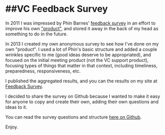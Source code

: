 ##VC Feedback Survey
========

In 2011 I was impressed by Phin Barnes' [feedback survey](http://www.sneakerheadvc.com/2011/11/17/continuous-feedback-founder-response-sneakerheadvc-product/) in an effort to improve his own ["product"](http://www.sneakerheadvc.com/2011/07/05/vc-product-broken/), and stored it away in the back of my head as something to do in the future.

In 2013 I created my own anonymous survey to see how I've done on my own "product". I used a lot of Phin's basic structure and added a couple wrinkles specific to me (good ideas deserve to be appropriated), and focused on the initial meeting product (not the VC support product), focusing types of things that matter in that context, including timeliness, preparedness, responsiveness, etc.

I published the aggregated results, and you can the results on my site at [Feedback Survey](http://taylordavidson.com/2013/feedback).

I decided to share the survey on Github because I wanted to make it easy for anyone to copy and create their own, adding their own questions and ideas to it.

You can read the survey questions and structure [here on Github](https://github.com/tdavidson/feedback/blob/master/survey).

Enjoy.
